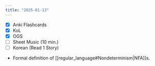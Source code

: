 ```yaml
---
title: "2025-01-13"
---
```


- [x] Anki Flashcards
- [x] KoL
- [x] OGS
- [ ] Sheet Music (10 min.)
- [ ] Korean (Read 1 Story)

* Formal definition of [[regular_language#Nondeterminism|NFA]]s.